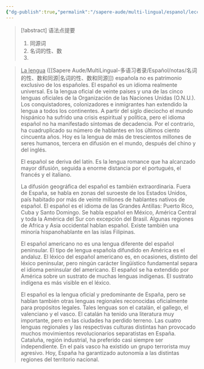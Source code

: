 ```yaml
---
{"dg-publish":true,"permalink":"/sapere-aude/multi-lingual/espanol/leccion-2-la-lengua-espanola/","dgPassFrontmatter":true}
---
```



>[!abstract] 语法点提要
>1. 同源词
>2. 名词的性、数
>3. 


> <u>La lengua</u> ([[Sapere Aude/MultiLingual-多语习者录/Español/notas/名词的性、数和同源\|名词的性、数和同源]]) española no es patrimonio exclusivo de los españoles. El español es un idioma realmente universal. Es la lengua oficial de veinte países y una de las cinco lenguas oficiales de la Organización de las Naciones Unidas (O.N.U.). Los conquistadores, colonizadores e inmigrantes han extendido la lengua a todos los continentes. A partir del siglo dieciocho el mundo hispánico ha sufrido una crisis espiritual y política, pero el idioma español no ha manifestado síntomas de decadencia. Por el contrario, ha cuadruplicado su número de hablantes en los últimos ciento cincuenta años. Hoy es la lengua de más de trescientos millones de seres humanos, tercera en difusión en el mundo, después del chino y del inglés. 
> 
> El español se deriva del latín. Es la lengua romance que ha alcanzado mayor difusión, seguida a enorme distancia por el portugués, el francés y el italiano. 
> 
> La difusión geográfica del español es también extraordinaria. Fuera de España, se habla en zonas del suroeste de los Estados Unidos, país habitado por más de veinte millones de hablantes nativos de español. El español es el idioma de las Grandes Antillas: Puerto Rico, Cuba y Santo Domingo. Se habla español en México, América Central y toda la América del Sur con excepción del Brasil. Algunas regiones de Africa y Asia occidental hablan español. Existe también una minoría hispanohablante en las islas Filipinas. 
> 
> El español americano no es una lengua diferente del español peninsular. El tipo de lengua española difundido en América es el andaluz. El léxico del español americano es, en ocasiones, distinto del léxico peninsular, pero ningún carácter lingüístico fundamental separa el idioma peninsular del americano. El español se ha extendido por América sobre un sustrato de muchas lenguas indígenas. El sustrato indígena es más visible en el léxico. 
> 
> El español es la lengua oficial y predominante de España, pero se hablan también otras lenguas regionales reconocidas oficialmente para propósitos legales. Tales lenguas son el catalán, el gallego, el valenciano y el vasco. El catalán ha tenido una literatura muy importante, pero en las ciudades ha perdido terreno. Las cuatro lenguas regionales y las respectivas culturas distintas han provocado muchos movimientos revolucionarios separatistas en España. Cataluña, región industrial, ha preferido casi siempre ser independiente. En el país vasco ha existido un grupo terrorista muy agresivo. Hoy, España ha garantizado autonomía a las distintas regiones del territorio nacional.










